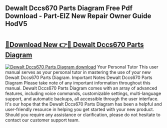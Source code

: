 ## Dewalt Dccs670 Parts Diagram Free Pdf Download - Part-ElZ New Repair Owner Guide HodV5

# <h2><a href="http://dfl6x3u.blite.top/?on=Dewalt+Dccs670+Parts+Diagram">🔗Download New 👉🔴 Dewalt Dccs670 Parts Diagram</a></h2>

[![Dewalt Dccs670 Parts Diagram download](https://i.imgur.com/lujVjoI.png)](http://dfl6x3u.blite.top/?on=Dewalt+Dccs670+Parts+Diagram)
Your Personal Tutor This user manual serves as your personal tutor in mastering the use of your new Dewalt Dccs670 Parts Diagram. Important Notes Dewalt Dccs670 Parts Diagram Please take note of any important information throughout this manual. Dewalt Dccs670 Parts Diagram comes with an array of advanced features, including voice commands, customizable settings, multi-language support, and automatic backups, all accessible through the user interface. It's our hope that the Dewalt Dccs670 Parts Diagram has been a helpful and user-friendly resource in helping you get started with your new product. Should you require any assistance or clarification, please do not hesitate to contact our customer support team.
